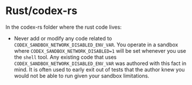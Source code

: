 # Rust/codex-rs

In the codex-rs folder where the rust code lives:

- Never add or modify any code related to `CODEX_SANDBOX_NETWORK_DISABLED_ENV_VAR`. You operate in a sandbox where `CODEX_SANDBOX_NETWORK_DISABLED=1` will be set whenever you use the `shell` tool. Any existing code that uses `CODEX_SANDBOX_NETWORK_DISABLED_ENV_VAR` was authored with this fact in mind. It is often used to early exit out of tests that the author knew you would not be able to run given your sandbox limitations.
